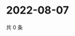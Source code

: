 # 2022-08-07

共 0 条

<!-- BEGIN WEIBO -->
<!-- 最后更新时间 Sun Aug 07 2022 06:14:33 GMT+0800 (China Standard Time) -->

<!-- END WEIBO -->
